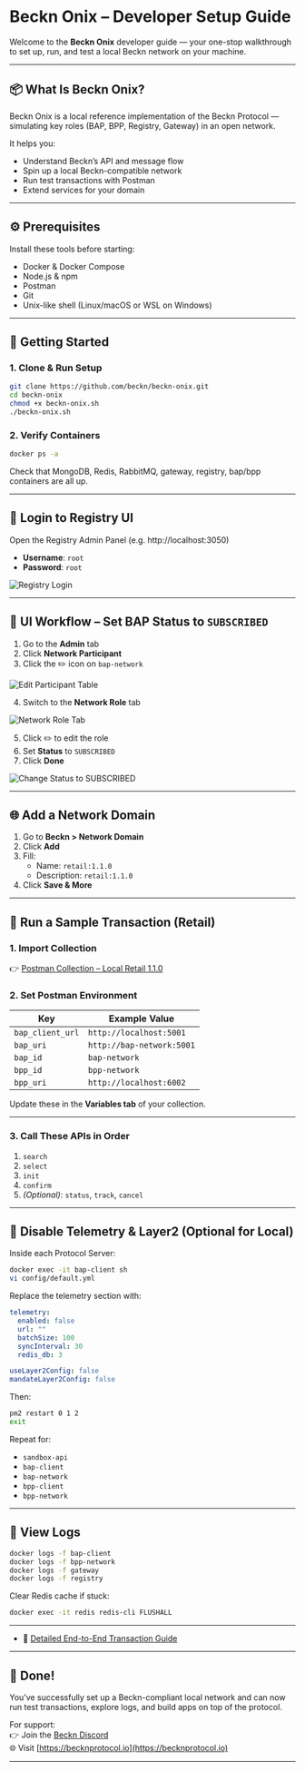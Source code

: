 #  Beckn Onix – Developer Setup Guide

Welcome to the **Beckn Onix** developer guide — your one-stop walkthrough to set up, run, and test a local Beckn network on your machine.

---

## 📦 What Is Beckn Onix?

Beckn Onix is a local reference implementation of the Beckn Protocol — simulating key roles (BAP, BPP, Registry, Gateway) in an open network.

It helps you:
- Understand Beckn’s API and message flow
- Spin up a local Beckn-compatible network
- Run test transactions with Postman
- Extend services for your domain

---

## ⚙️ Prerequisites

Install these tools before starting:

- Docker & Docker Compose
- Node.js & npm
- Postman
- Git
- Unix-like shell (Linux/macOS or WSL on Windows)

---

## 🚀 Getting Started

### 1. Clone & Run Setup

```bash
git clone https://github.com/beckn/beckn-onix.git
cd beckn-onix
chmod +x beckn-onix.sh
./beckn-onix.sh
```

### 2. Verify Containers

```bash
docker ps -a
```

Check that MongoDB, Redis, RabbitMQ, gateway, registry, bap/bpp containers are all up.

---

## 🔐 Login to Registry UI

Open the Registry Admin Panel (e.g. http://localhost:3050)

- **Username**: `root`
- **Password**: `root`

![Registry Login](./assets/images/registry-login.png)

---
## 🧭 UI Workflow – Set BAP Status to `SUBSCRIBED`

1. Go to the **Admin** tab  
2. Click **Network Participant**  
3. Click the ✏️ icon on `bap-network`

![Edit Participant Table](./assets/images/registry-network-participant-edit.png)

4. Switch to the **Network Role** tab

![Network Role Tab](./assets/images/registry-network-participant-role.png)

5. Click ✏️ to edit the role  
6. Set **Status** to `SUBSCRIBED`  
7. Click **Done**

![Change Status to SUBSCRIBED](./assets/images/registry-network-role-subscribed.png)

---

## 🌐 Add a Network Domain

1. Go to **Beckn > Network Domain**
2. Click **Add**
3. Fill:
   - Name: `retail:1.1.0`
   - Description: `retail:1.1.0`
4. Click **Save & More**


---

## 🧪 Run a Sample Transaction (Retail)

### 1. Import Collection

👉 [Postman Collection – Local Retail 1.1.0](https://github.com/beckn/beckn-sandbox/blob/main/artefacts/local-retail/Local-Retail-Sandbox-110.postman_collection.json)

### 2. Set Postman Environment

| Key                   | Example Value             |
|-----------------------|---------------------------|
| `bap_client_url`      | `http://localhost:5001`   |
| `bap_uri`             | `http://bap-network:5001` |
| `bap_id`              | `bap-network`             |
| `bpp_id`              | `bpp-network`             |
| `bpp_uri`             | `http://localhost:6002`   |


Update these in the **Variables tab** of your collection.

---

### 3. Call These APIs in Order

1. `search`
2. `select`
3. `init`
4. `confirm`
5. *(Optional)*: `status`, `track`, `cancel`

---

## 🧹 Disable Telemetry & Layer2 (Optional for Local)

Inside each Protocol Server:

```bash
docker exec -it bap-client sh
vi config/default.yml
```

Replace the telemetry section with:

```yaml
telemetry:
  enabled: false
  url: ""
  batchSize: 100
  syncInterval: 30
  redis_db: 3

useLayer2Config: false
mandateLayer2Config: false
```

Then:

```bash
pm2 restart 0 1 2
exit
```

Repeat for:

- `sandbox-api`
- `bap-client`
- `bap-network`
- `bpp-client`
- `bpp-network`

---

## 📜 View Logs

```bash
docker logs -f bap-client
docker logs -f bpp-network
docker logs -f gateway
docker logs -f registry
```

Clear Redis cache if stuck:

```bash
docker exec -it redis redis-cli FLUSHALL
```

---



- 🧪 [Detailed End-to-End Transaction Guide](./end2endtxn.md)

---

## 🙌 Done!

You’ve successfully set up a Beckn-compliant local network and can now run test transactions, explore logs, and build apps on top of the protocol.

For support:  
👉 Join the [Beckn Discord](https://discord.com/invite/beckn)  
🌐 Visit [https://becknprotocol.io](https://becknprotocol.io)

---
